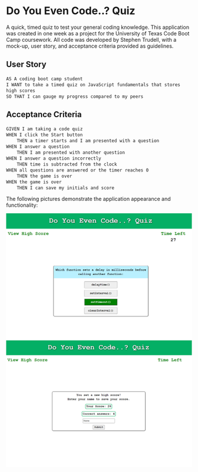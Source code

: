 # Do You Even Code..? Quiz

A quick, timed quiz to test your general coding knowledge. This application was created in one week as a project for the University of Texas Code Boot Camp coursework. All code was developed by Stephen Trudell, with a mock-up, user story, and acceptance criteria provided as guidelines.

## User Story

```
AS A coding boot camp student
I WANT to take a timed quiz on JavaScript fundamentals that stores high scores
SO THAT I can gauge my progress compared to my peers
```

## Acceptance Criteria

```
GIVEN I am taking a code quiz
WHEN I click the Start button
    THEN a timer starts and I am presented with a question
WHEN I answer a question
    THEN I am presented with another question
WHEN I answer a question incorrectly
    THEN time is subtracted from the clock
WHEN all questions are answered or the timer reaches 0
    THEN the game is over
WHEN the game is over
    THEN I can save my initials and score
```

The following pictures demonstrate the application appearance and functionality:

![alt text](https://github.com/strudelAndCoffee/do-you-even-code-quiz/blob/main/assets/images/demo-screencap-1.png)
![alt text](https://github.com/strudelAndCoffee/do-you-even-code-quiz/blob/main/assets/images/demo-screencap-2.png)